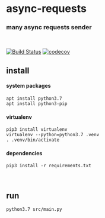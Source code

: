 # async-requests

### many async requests sender
<br>

[![Build Status](https://travis-ci.com/vadgus/async-requests.svg?branch=master)](https://travis-ci.com/vadgus/async-requests)
[![codecov](https://codecov.io/gh/vadgus/async-requests/branch/master/graph/badge.svg)](https://codecov.io/gh/vadgus/async-requests)


## install

#### system packages

```
apt install python3.7
apt install python3-pip
```

#### virtualenv
```
pip3 install virtualenv
virtualenv --python=python3.7 .venv
. .venv/bin/activate
```

#### dependencies
```
pip3 install -r requirements.txt
```
<br>

## run
```
python3.7 src/main.py
```